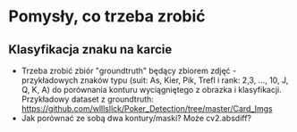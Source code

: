 # Pomysły, co trzeba zrobić


## Klasyfikacja znaku na karcie
* Trzeba zrobić zbiór "groundtruth" będący zbiorem zdjęć - przykładowych znaków typu (suit: As, Kier, Pik, Trefl i rank: 2,3, ..., 10, J, Q, K, A) do porównania konturu wyciągniętego z obrazka i klasyfikacji. Przykładowy dataset z groundtruth: https://github.com/wlllsllck/Poker_Detection/tree/master/Card_Imgs
* Jak porównać ze sobą dwa kontury/maski? Może cv2.absdiff?